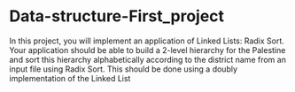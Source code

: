# Data-structure-First_project
In this project, you will implement an application of Linked Lists: Radix Sort. Your application should be able to build a 2-level hierarchy for the Palestine and sort this hierarchy alphabetically according to the district name from an input file using Radix Sort. This should be done using a doubly implementation of the Linked List
